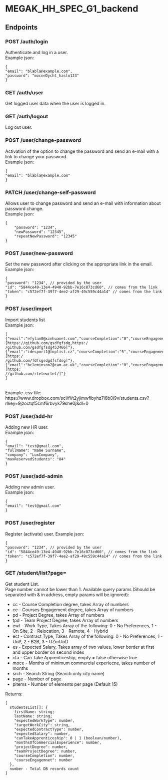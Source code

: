# MEGAK_HH_SPEC_G1_backend

## Endpoints

### POST /auth/login

Authenticate and log in a user.<br/>
Example json:
```
{
"email": "blabla@example.com",
"password": "mocneDycht_haslo123"
}
```

### GET /auth/user

Get logged user data when the user is logged in.

### GET /auth/logout

Log out user.

### POST /user/change-password

Activation of the option to change the password and send an e-mail with a link to change your password.<br/>
Example json:
```
{
"email": "blabla@example.com"
}
```

### PATCH /user/change-self-password

Allows user to change password and send an e-mail with information about password change.<br/>
Example json:
```
{
    "password": "1234",
	"newPassword": "12345",
	"repeatNewPassword": "12345"
}
```

### POST /user/new-password

Set the new password after clicking on the appropriate link in the email.<br/>
Example json:
```
{
"password": "1234", // provided by the user
"id": "5844ce49-13e4-4940-92bb-7e16c873cd60", // comes from the link
"token": "c572ef7f-39f7-4ee2-af29-49c559c44a14" // comes from the link
}
```

### POST /user/import

Import students list<br/>
Example json:
```
[
{"email":"efylan0@xinhuanet.com","courseCompletion":"0","courseEngagement":"0","projectDegree":"0","teamProjectDegree":"2","bonusProjectUrls":"[https://github.com/gsdfgfsdg,https:/
/github.com/gsdfgfsdg453466]"},
{"email":"idesport1@toplist.cz","courseCompletion":"5","courseEngagement":"1","projectDegree":"4","teamProjectDegree":"0","bonusProjectUrls":"[https:/
/github.com/fdfsgsdgdfsfdsg]"},
{"email":"bcleminson2@cam.ac.uk","courseCompletion":"0","courseEngagement":"2","projectDegree":"5","teamProjectDegree":"3","bonusProjectUrls":"[https:
//github.com/rtetewrtet/]"}
]
```
<br/>
Example .csv file:<br/>
https://www.dropbox.com/scl/fi/t2yjimwfibyhz7i6b0i9v/students.csv?rlkey=9jzoctqf5cmf6rbvyk79she0j&dl=0<br/>

### POST /user/add-hr

Adding new HR user.<br/>
Example json:
```
{
"email": "test@gmail.com",
"fullName": "Name Surname",
"company": "LuxCompany",
"maxReservedStudents": "84"
}
```

### POST /user/add-admin

Adding new admin user.<br />
Example json:
```
{
"email": "test@gmail.com"
}
```

### POST /user/register

Register (activate) user.
Example json:
```
{
"password": "1234", // provided by the user
"id": "5844ce49-13e4-4940-92bb-7e16c873cd60", // comes from the link
"token": "c572ef7f-39f7-4ee2-af29-49c559c44a14" // comes from the link
}
```

### GET /student/list?page=<pageNumber>

Get student List.<br/>
Page number cannot be lower than 1.
Available query params (Should be separated with & in address, empty params will be ignored):

- cc - Course Completion degree, takes Array of numbers
- ce - Courses Engagement degree, takes Array of numbers
- pd - Project Degree, takes Array of numbers
- tpd - Team Project Degree, takes Array of numbers
- ewt - Work Type, Takes Array of the following: 0 - No Preferences, 1 - On Site, 2 - Relocation, 3 - Remote, 4 - Hybrid
- ect - Contract Type, Takes Array of the following: 0 - No Preferences, 1 - UoP, 2 - B2B, 3 - UZorUoD
- es - Expected Salary, Takes array of two values, lower border at first and upper border on second index
- cta - Can Take Apprenticeship, empty = false otherwise true
- moce - Months of minimum commercial experiecne, takes number of months
- srch - Search String (Search only city name)
- page - Number of page
- pitems - Number of elements per page (Default 15)

Returns:

```
[
  studentsList[]: {
    firstName: string;
    lastName: string;
    "expectedWorkType": number,
    "targetWorkCity": string,
    "expectedContractType": number,
    "expectedSalary": number,
    "canTakeApprenticeship": 0 | 1 (boolean/number),
    "monthsOfCommercialExperience": number,
    "projectDegree": number,
    "teamProjectDegree": number,
    "courseCompletion": number,
    "courseEngagemnet": number
  },
  number - Total DB records count
]
```
